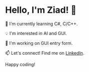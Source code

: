# Hello, I'm Ziad! 👋

🌱 I'm currently learning C#, C/C++.

💡 I'm interested in AI and GUI.

🚀 I'm working on GUI entry form.

📫 Let's connect! Find me on [LinkedIn](https://www.linkedin.com/in/ziad-ahmed-esmat-9ab8b42a5/).

Happy coding!

